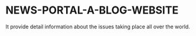 # NEWS-PORTAL-A-BLOG-WEBSITE
It provide detail information about the issues taking place all over the world.
